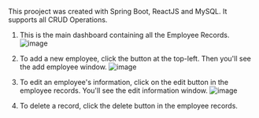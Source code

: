 This prooject was created with Spring Boot, ReactJS and MySQL.
It supports all CRUD Operations.

1. This is the main dashboard containing all the Employee Records.
![image](https://github.com/atharvpatwardhan/Employee-Management-System/assets/84259526/b3bcbe9b-939d-43dd-889c-b2aaa2ffe44a)

2. To add a new employee, click the button at the top-left. Then you'll see the add employee window.
![image](https://github.com/atharvpatwardhan/Employee-Management-System/assets/84259526/ed35420e-7588-4ed8-b1b9-8255f16af6ed)

3. To edit an employee's information, click on the edit button in the employee records. You'll see the edit information window.
![image](https://github.com/atharvpatwardhan/Employee-Management-System/assets/84259526/7bd2f578-58d0-4989-96cc-dfd4cfa9690b)

4. To delete a record, click the delete button in the employee records.

